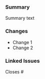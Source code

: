 ### Summary
<!--- Add a brief description of what this PR accomplishes-->
Summary text

### Changes
<!--- Add a bulleted list of the implemented changes -->
- Change 1
- Change 2

### Linked Issues
<!--- 
If this PR closes an issue, link it here with "Closes #" or "Fixes #".
If not, delete this section.
-->
Closes #